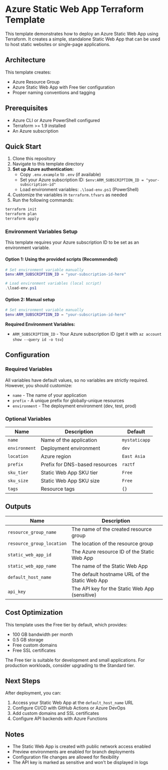 # Azure Static Web App Terraform Template

This template demonstrates how to deploy an Azure Static Web App using Terraform. It creates a simple, standalone Static Web App that can be used to host static websites or single-page applications.

## Architecture

This template creates:

- Azure Resource Group
- Azure Static Web App with Free tier configuration
- Proper naming conventions and tagging

## Prerequisites

- Azure CLI or Azure PowerShell configured
- Terraform >= 1.9 installed
- An Azure subscription

## Quick Start

1. Clone this repository
2. Navigate to this template directory
3. **Set up Azure authentication:**
   - Copy `.env.example` to `.env` (if available)
   - Set your Azure subscription ID: `$env:ARM_SUBSCRIPTION_ID = "your-subscription-id"`
   - Load environment variables: `.\load-env.ps1` (PowerShell)
4. Customize the variables in `terraform.tfvars` as needed
5. Run the following commands:

```bash
terraform init
terraform plan
terraform apply
```

### Environment Variables Setup

This template requires your Azure subscription ID to be set as an environment variable.

#### Option 1: Using the provided scripts (Recommended)

```powershell
# Set environment variable manually
$env:ARM_SUBSCRIPTION_ID = "your-subscription-id-here"

# Load environment variables (local script)
.\load-env.ps1
```

#### Option 2: Manual setup

```powershell
# Set environment variable manually
$env:ARM_SUBSCRIPTION_ID = "your-subscription-id-here"
```

**Required Environment Variables:**

- `ARM_SUBSCRIPTION_ID` - Your Azure subscription ID (get it with `az account show --query id -o tsv`)

## Configuration

### Required Variables

All variables have default values, so no variables are strictly required. However, you should customize:

- `name` - The name of your application
- `prefix` - A unique prefix for globally-unique resources
- `environment` - The deployment environment (dev, test, prod)

### Optional Variables

| Name | Description | Default |
|-|-|-|
| `name` | Name of the application | `mystaticapp` |
| `environment` | Deployment environment | `dev` |
| `location` | Azure region | `East Asia` |
| `prefix` | Prefix for DNS-based resources | `raztf` |
| `sku_tier` | Static Web App SKU tier | `Free` |
| `sku_size` | Static Web App SKU size | `Free` |
| `tags` | Resource tags | `{}` |

## Outputs

| Name | Description |
|-|-|
| `resource_group_name` | The name of the created resource group |
| `resource_group_location` | The location of the resource group |
| `static_web_app_id` | The Azure resource ID of the Static Web App |
| `static_web_app_name` | The name of the Static Web App |
| `default_host_name` | The default hostname URL of the Static Web App |
| `api_key` | The API key for the Static Web App (sensitive) |

## Cost Optimization

This template uses the Free tier by default, which provides:

- 100 GB bandwidth per month
- 0.5 GB storage
- Free custom domains
- Free SSL certificates

The Free tier is suitable for development and small applications. For production workloads, consider upgrading to the Standard tier.

## Next Steps

After deployment, you can:

1. Access your Static Web App at the `default_host_name` URL
2. Configure CI/CD with GitHub Actions or Azure DevOps
3. Add custom domains and SSL certificates
4. Configure API backends with Azure Functions

## Notes

- The Static Web App is created with public network access enabled
- Preview environments are enabled for branch deployments
- Configuration file changes are allowed for flexibility
- The API key is marked as sensitive and won't be displayed in logs
